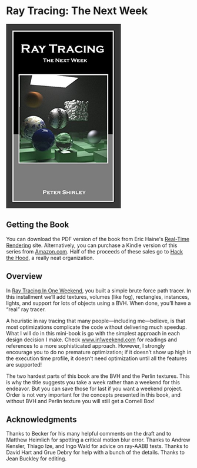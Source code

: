 Ray Tracing: The Next Week
====================================================================================================

![Ray Tracing: The Next Week](./RTNextWeek.jpg)

Getting the Book
-----------------
You can download the PDF version of the book from Eric Haine's [Real-Time Rendering] site.
Alternatively, you can purchase a Kindle version of this series from [Amazon.com]. Half of the
proceeds of these sales go to [Hack the Hood], a really neat organization.

Overview
---------
In [Ray Tracing In One Weekend], you built a simple brute force path tracer. In this installment
we’ll add textures, volumes (like fog), rectangles, instances, lights, and support for lots of
objects using a BVH. When done, you’ll have a “real” ray tracer.

A heuristic in ray tracing that many people—including me—believe, is that most optimizations
complicate the code without delivering much speedup. What I will do in this mini-book is go with the
simplest approach in each design decision I make. Check www.in1weekend.com for readings and
references to a more sophisticated approach. However, I strongly encourage you to do no premature
optimization; if it doesn’t show up high in the execution time profile, it doesn’t need optimization
until all the features are supported!

The two hardest parts of this book are the BVH and the Perlin textures. This is why the title
suggests you take a week rather than a weekend for this endeavor. But you can save those for last if
you want a weekend project. Order is not very important for the concepts presented in this book, and
without BVH and Perlin texture you will still get a Cornell Box!

Acknowledgments
----------------
Thanks to Becker for his many helpful comments on the draft and to Matthew Heimlich for spotting a
critical motion blur error. Thanks to Andrew Kensler, Thiago Ize, and Ingo Wald for advice on
ray-AABB tests. Thanks to David Hart and Grue Debry for help with a bunch of the details. Thanks to
Jean Buckley for editing.



[Amazon.com]:                 https://amazon.com/dp/B01CO7PQ8C
[Hack the Hood]:              http://www.hackthehood.org
[Ray Tracing In One Weekend]: https://github.com/petershirley/raytracinginoneweekend/
[Real-Time Rendering]:        http://www.realtimerendering.com/#books-small-table
